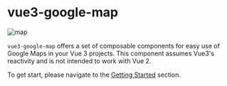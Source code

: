 # vue3-google-map

![map](/images/map-1200.jpg)

`vue3-google-map` offers a set of composable components for easy use of Google Maps in your Vue 3 projects. This component assumes Vue3's reactivity and is not intended to work with Vue 2.

To get start, please navigate to the [Getting Started](getting-started/index.md) section.
